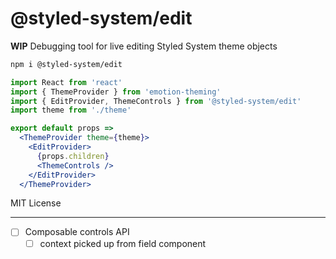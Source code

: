 
# @styled-system/edit

**WIP** Debugging tool for live editing Styled System theme objects

```sh
npm i @styled-system/edit
```

```jsx
import React from 'react'
import { ThemeProvider } from 'emotion-theming'
import { EditProvider, ThemeControls } from '@styled-system/edit'
import theme from './theme'

export default props =>
  <ThemeProvider theme={theme}>
    <EditProvider>
      {props.children}
      <ThemeControls />
    </EditProvider>
  </ThemeProvider>
```

MIT License

---

- [ ] Composable controls API
  - [ ] context picked up from field component
